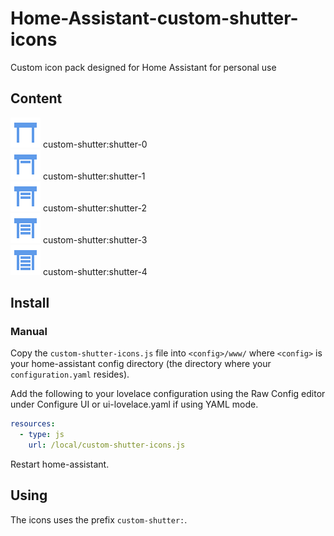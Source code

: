 # Home-Assistant-custom-shutter-icons

Custom icon pack designed for Home Assistant for personal use

## Content

![Preview](./svg/shutter-0.svg) custom-shutter:shutter-0<br />
![Preview](./svg/shutter-1.svg) custom-shutter:shutter-1<br />
![Preview](./svg/shutter-2.svg) custom-shutter:shutter-2<br />
![Preview](./svg/shutter-3.svg) custom-shutter:shutter-3<br />
![Preview](./svg/shutter-4.svg) custom-shutter:shutter-4<br />

## Install

### Manual
Copy the `custom-shutter-icons.js` file into `<config>/www/` where `<config>` is your home-assistant config directory (the directory where your `configuration.yaml` resides).

Add the following to your lovelace configuration using the Raw Config editor under Configure UI or ui-lovelace.yaml if using YAML mode.

```yaml
resources:
  - type: js
    url: /local/custom-shutter-icons.js
```

Restart home-assistant.

## Using
The icons uses the prefix `custom-shutter:`.
